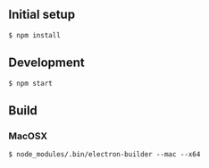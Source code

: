 ## Initial setup

```
$ npm install
```

## Development

```
$ npm start
```

## Build

### MacOSX

```
$ node_modules/.bin/electron-builder --mac --x64
```

